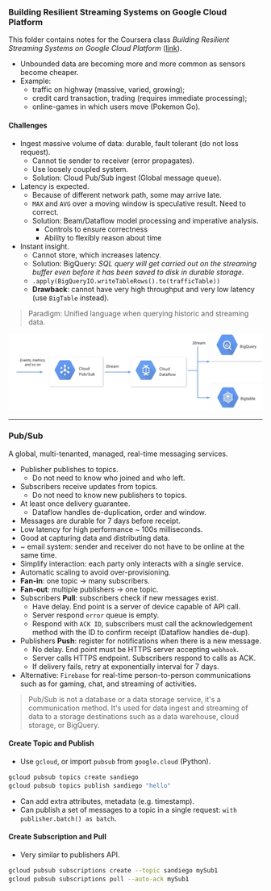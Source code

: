 ### Building Resilient Streaming Systems on Google Cloud Platform
This folder contains notes for the Coursera class *Building Resilient Streaming Systems on Google Cloud Platform* ([link](https://www.coursera.org/learn/building-resilient-streaming-systems-gcp/home/welcome)).

* Unbounded data are becoming more and more common as sensors become cheaper.
* Example:
    - traffic on highway (massive, varied, growing);
    - credit card transaction, trading (requires immediate processing);
    - online-games in which users move (Pokemon Go).

#### Challenges
* Ingest massive volume of data: durable, fault tolerant (do not loss request).
    - Cannot tie sender to receiver (error propagates).
    - Use loosely coupled system.
    - Solution: Cloud Pub/Sub ingest (Global message queue).
* Latency is expected.
    - Because of different network path, some may arrive late.
    - `MAX` and `AVG` over a moving window is speculative result. Need to correct.
    - Solution: Beam/Dataflow model processing and imperative analysis.
        - Controls to ensure correctness
        - Ability to flexibly reason about time
* Instant insight.
    - Cannot store, which increases latency.
    - Solution: BigQuery: *SQL query will get carried out on the streaming buffer even before it has been saved to disk in durable storage.*
    - `.apply(BigQueryIO.writeTableRows().to(trafficTable))`
    - **Drawback**: cannot have very high throughput and very low latency (use `BigTable` instead).
> Paradigm: Unified language when querying historic and streaming data.

![alt-text](figs/common_config.png)

___
### Pub/Sub
A global, multi-tenanted, managed, real-time messaging services.
* Publisher publishes to topics.
    - Do not need to know who joined and who left.
* Subscribers receive updates from topics.
    - Do not need to know new publishers to topics.
* At least once delivery guarantee.
    - Dataflow handles de-duplication, order and window.
* Messages are durable for 7 days before receipt.
* Low latency for high performance ~ 100s milliseconds.
* Good at capturing data and distributing data.
* ~ email system: sender and receiver do not have to be online at the same time.
* Simplify interaction: each party only interacts with a single service.
* Automatic scaling to avoid over-provisioning.
* **Fan-in**: one topic -> many subscribers.
* **Fan-out**: multiple publishers -> one topic.
* Subscribers **Pull**: subscribers check if new messages exist.
    - Have delay. End point is a server of device capable of API call.
    - Server respond `error` queue is empty.
    - Respond with `ACK ID`, subscribers must call the acknowledgement method with the ID to confirm receipt (Dataflow handles de-dup).
* Publishers **Push**: register for notifications when there is a new message.
    - No delay. End point must be HTTPS server accepting `webhook`.
    - Server calls HTTPS endpoint. Subscribers respond to calls as ACK.
    - If delivery fails, retry at exponentially interval for 7 days.
* Alternative: `Firebase` for real-time person-to-person communications such as for gaming, chat, and streaming of activities.

 > Pub/Sub is not a database or a data storage service, it's a communication method. It's used for data ingest and streaming of data to a storage destinations such as a data warehouse, cloud storage, or BigQuery.

#### Create Topic and Publish
 * Use `gcloud`, or import `pubsub` from `google.cloud` (Python).
 ```bash
 gcloud pubsub topics create sandiego
 gcloud pubsub topics publish sandiego "hello"
 ```
 * Can add extra attributes, metadata (e.g. timestamp).
 * Can publish a set of messages to a topic in a single request: `with publisher.batch() as batch`.

#### Create Subscription and Pull
* Very similar to publishers API.
```bash
gcloud pubsub subscriptions create --topic sandiego mySub1
gcloud pubsub subscriptions pull --auto-ack mySub1
```
